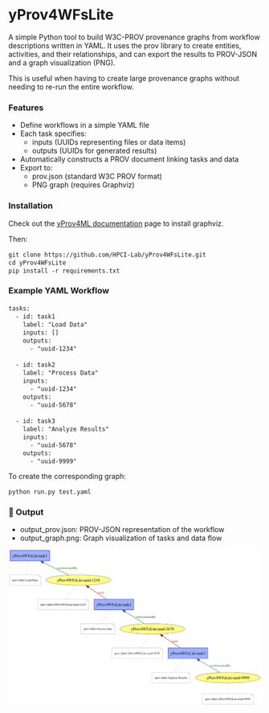 # yProv4WFsLite

A simple Python tool to build W3C-PROV provenance graphs from workflow descriptions written in YAML.
It uses the prov library to create entities, activities, and their relationships, and can export the results to PROV-JSON and a graph visualization (PNG).

This is useful when having to create large provenance graphs without needing to re-run the entire workflow. 

### Features

- Define workflows in a simple YAML file
- Each task specifies:
    - inputs (UUIDs representing files or data items)
    - outputs (UUIDs for generated results)
- Automatically constructs a PROV document linking tasks and data
- Export to:
    - prov.json (standard W3C PROV format)
    - PNG graph (requires Graphviz)

### Installation

Check out the [yProv4ML documentation](https://hpci-lab.github.io/yProv4ML.github.io/installation.html) page to install graphviz.

Then: 

```
git clone https://github.com/HPCI-Lab/yProv4WFsLite.git
cd yProv4WFsLite
pip install -r requirements.txt
```

### Example YAML Workflow

```
tasks:
  - id: task1
    label: "Load Data"
    inputs: []
    outputs:
      - "uuid-1234"

  - id: task2
    label: "Process Data"
    inputs:
      - "uuid-1234"
    outputs:
      - "uuid-5678"

  - id: task3
    label: "Analyze Results"
    inputs:
      - "uuid-5678"
    outputs:
      - "uuid-9999"
```

To create the corresponding graph: 

```
python run.py test.yaml
```

### 📂 Output

- output_prov.json: PROV-JSON representation of the workflow
- output_graph.png: Graph visualization of tasks and data flow

![output_graph](example/output_graph.png)